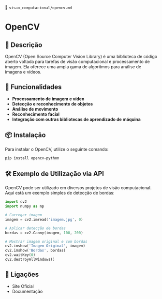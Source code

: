 📌 `visao_computacional/opencv.md`

# OpenCV

## 🔹 Descrição
OpenCV (Open Source Computer Vision Library) é uma biblioteca de código aberto voltada para tarefas de visão computacional e processamento de imagem. Ela oferece uma ampla gama de algoritmos para análise de imagens e vídeos.

## 🚀 Funcionalidades
- **Processamento de imagem e vídeo**
- **Detecção e reconhecimento de objetos**
- **Análise de movimento**
- **Reconhecimento facial**
- **Integração com outras bibliotecas de aprendizado de máquina**

## 📦 Instalação
Para instalar o OpenCV, utilize o seguinte comando:

```bash
pip install opencv-python
```

## 🛠️ Exemplo de Utilização via API
OpenCV pode ser utilizado em diversos projetos de visão computacional. Aqui está um exemplo simples de detecção de bordas:

```python
import cv2
import numpy as np

# Carregar imagem
imagem = cv2.imread('imagem.jpg', 0)

# Aplicar detecção de bordas
bordas = cv2.Canny(imagem, 100, 200)

# Mostrar imagem original e com bordas
cv2.imshow('Imagem Original', imagem)
cv2.imshow('Bordas', bordas)
cv2.waitKey(0)
cv2.destroyAllWindows()
```

## 🔗 Ligações
- Site Oficial
- Documentação
